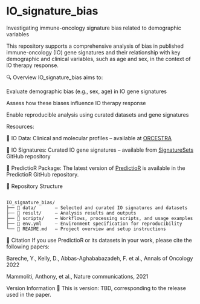 # IO_signature_bias
Investigating immune-oncology signature bias related to demographic variables 

This repository supports a comprehensive analysis of bias in published immune-oncology (IO) gene signatures and their relationship with key demographic and clinical variables, such as age and sex, in the context of IO therapy response.

🔍 Overview
IO_signature_bias aims to:

Evaluate demographic bias (e.g., sex, age) in IO gene signatures

Assess how these biases influence IO therapy response

Enable reproducible analysis using curated datasets and gene signatures

Resources:

🧬 IO Data: Clinical and molecular profiles – available at [ORCESTRA](https://www.orcestra.ca/clinical_icb)

🧾 IO Signatures: Curated IO gene signatures – available from [SignatureSets](https://github.com/bhklab/SignatureSets) GitHub repository

🔧 PredictioR Package: The latest version of [PredictioR](https://github.com/bhklab/PredictioR) is available in the PredictioR GitHub repository.

📁 Repository Structure

```plaintext

IO_signature_bias/
├── 📁 data/       – Selected and curated IO signatures and datasets
├── 📁 result/     – Analysis results and outputs
├── 📁 scripts/    – Workflows, processing scripts, and usage examples
├── 📄 env.yml     – Environment specification for reproducibility
└── 📄 README.md   – Project overview and setup instructions

```

📝 Citation
If you use PredictioR or its datasets in your work, please cite the following papers:

Bareche, Y., Kelly, D., Abbas-Aghababazadeh, F. et al., Annals of Oncology 2022

Mammoliti, Anthony, et al., Nature communications, 2021

Version Information
📌 This is version: TBD, corresponding to the release used in the paper.
